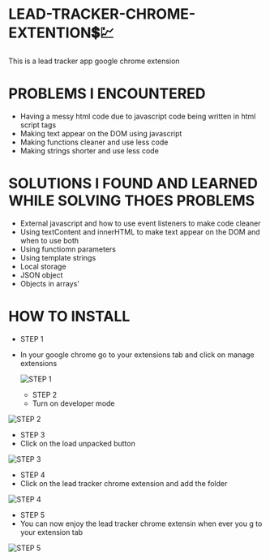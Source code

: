 # LEAD-TRACKER-CHROME-EXTENTION💲💹
 This is a lead tracker app google chrome extension 
 
 # PROBLEMS I ENCOUNTERED
 - Having a messy html code due to javascript code being written in html script tags
 - Making text appear on the DOM using javascript
 - Making functions cleaner and use less code
 - Making strings shorter and use less code 


# SOLUTIONS I FOUND AND LEARNED WHILE SOLVING THOES PROBLEMS
 - External javascript and how to use event listeners to make code cleaner
 - Using textContent and innerHTML to make text appear on the DOM and when to use both
 - Using functiomn parameters
 - Using template strings
 - Local storage
 - JSON object
 - Objects in arrays'

# HOW TO INSTALL

- STEP 1
- In your google chrome go to your extensions tab and click on manage extensions

  ![STEP 1](https://github.com/iyanu752/LEAD-TRACKER-CHROME-EXTENTION/assets/127423641/91bd622a-0740-4d7d-a85a-0d45feebea7e)


  - STEP 2
  - Turn on developer mode
   
![STEP 2](https://github.com/iyanu752/LEAD-TRACKER-CHROME-EXTENTION/assets/127423641/b14c61bf-9a7e-49af-8c4e-337fcc552baa)


- STEP 3
- Click on the load unpacked button

![STEP 3](https://github.com/iyanu752/LEAD-TRACKER-CHROME-EXTENTION/assets/127423641/13a69843-ae85-41b2-9cf4-593a86898915)

- STEP 4
- Click on the lead tracker chrome extension and add the folder

 ![STEP 4](https://github.com/iyanu752/LEAD-TRACKER-CHROME-EXTENTION/assets/127423641/80a670fd-c069-462b-b4fa-9cd702c95ead)

 - STEP 5
 - You can now enjoy the lead tracker chrome extensin when ever you g to your extension tab

![STEP 5](https://github.com/iyanu752/LEAD-TRACKER-CHROME-EXTENTION/assets/127423641/b5a775f8-cac3-43ff-b4be-697f79a66267)

   


